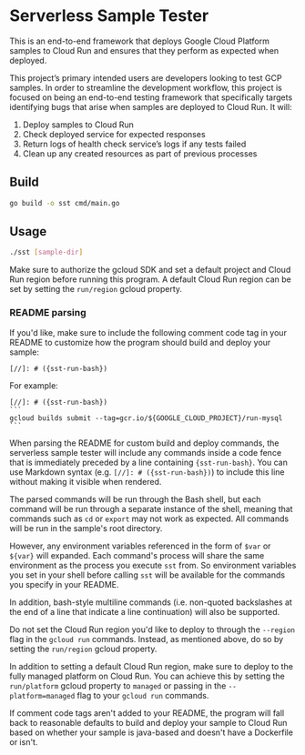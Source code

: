# Serverless Sample Tester

This is an end-to-end framework that deploys Google Cloud Platform samples to
Cloud Run and ensures that they perform as expected when deployed.

This project’s primary intended users are developers looking to test GCP
samples. In order to streamline the development workflow, this project is
focused on being an end-to-end testing framework that specifically targets
identifying bugs that arise when samples are deployed to Cloud Run. It will:

1. Deploy samples to Cloud Run
1. Check deployed service for expected responses
1. Return logs of health check service’s logs if any tests failed
1. Clean up any created resources as part of previous processes

## Build

```bash
go build -o sst cmd/main.go
```

## Usage

```bash
./sst [sample-dir]
```

Make sure to authorize the gcloud SDK and set a default project and Cloud Run region before running this program. A
default Cloud Run region can be set by setting the `run/region` gcloud property.

### README parsing
If you'd like, make sure to include the following comment code tag in your README to customize how the program should
build and deploy your sample:

```text
[//]: # ({sst-run-bash})
```

For example:
````text
[//]: # ({sst-run-bash})
```
gcloud builds submit --tag=gcr.io/${GOOGLE_CLOUD_PROJECT}/run-mysql
```
````

When parsing the README for custom build and deploy commands, the serverless sample tester will include any commands
inside a code fence that is immediately preceded by a line containing `{sst-run-bash}`. You can use Markdown syntax
(e.g. `[//]: # ({sst-run-bash})`) to include this line without making it visible when rendered.

The parsed commands will be run through the Bash shell, but each command will be run through a separate instance
of the shell, meaning that commands such as `cd` or `export` may not work as expected. All commands will be run in the
sample's root directory.

However, any environment variables referenced in the form of `$var` or `${var}` will expanded. Each command's process
will share the same environment as the process you execute `sst` from. So environment variables you set in your shell
before calling `sst` will be available for the commands you specify in your README. 

In addition, bash-style multiline commands (i.e. non-quoted backslashes at the end of a line that indicate a line
continuation) will also be supported.

Do not set the Cloud Run region you'd like to deploy to through the `--region` flag in the `gcloud run` commands.
Instead, as mentioned above, do so by setting the `run/region` gcloud property.

In addition to setting a default Cloud Run region, make sure to deploy to the fully managed platform on Cloud Run. You
can achieve this by setting the `run/platform` gcloud property to `managed` or passing in the `--platform=managed` flag
to your `gcloud run` commands.

If comment code tags aren't added to your README, the program will fall back to reasonable defaults to build and deploy
your sample to Cloud Run based on whether your sample is java-based and doesn't have a Dockerfile or isn't.
